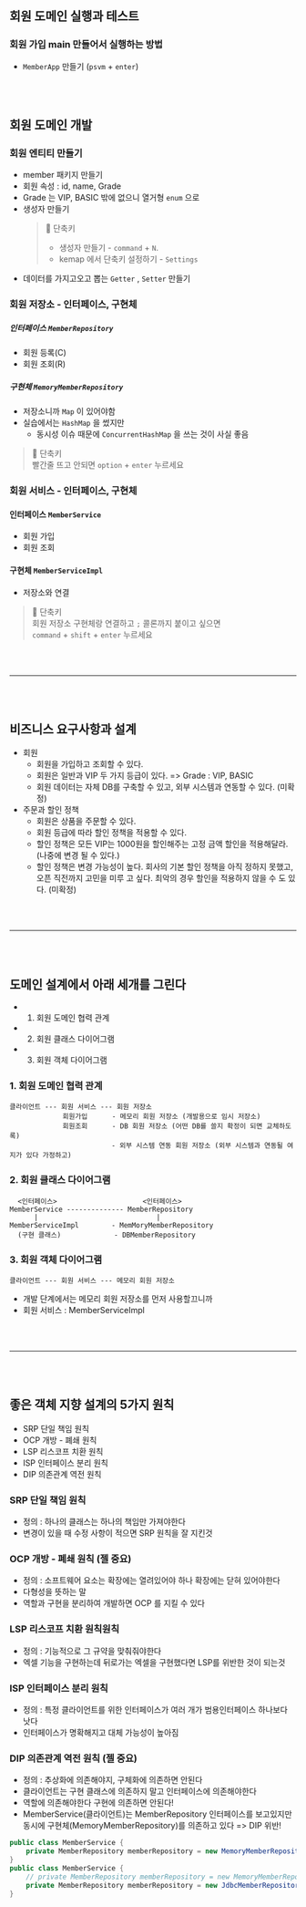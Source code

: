 

## 회원 도메인 실행과 테스트
### 회원 가입 main 만들어서 실행하는 방법
- `MemberApp` 만들기 (`psvm` + `enter`)



<br/>
<br/>

## 회원 도메인 개발
### 회원 엔티티 만들기
- member 패키지 만들기
- 회원 속성 : id, name, Grade
- Grade 는 VIP, BASIC 밖에 없으니 열거형 `enum` 으로
- 생성자 만들기
    > 🌮 단축키 
    > - 생성자 만들기 - `command` + `N`. 
    > - kemap 에서 단축키 설정하기 - `Settings`
- 데이터를 가지고오고 뽑는 `Getter` , `Setter` 만들기

### 회원 저장소 - 인터페이스, 구현체
##### 인터페이스 `MemberRepository`
- 회원 등록(C)
- 회원 조회(R)
##### 구현체 `MemoryMemberRepository`
- 저장소니까 `Map` 이 있어야함 
- 실습에서는 `HashMap` 을 썼지만 
  - 동시성 이슈 때문에 `ConcurrentHashMap` 을 쓰는 것이 사실 좋음
> 🌮 단축키   
> 빨간줄 뜨고 안되면 `option` + `enter` 누르세요


### 회원 서비스 - 인터페이스, 구현체
#### 인터페이스 `MemberService`
- 회원 가입
- 회원 조회
#### 구현체 `MemberServiceImpl`
- 저장소와 연결
> 🌮 단축키  
> 회원 저장소 구현체랑 연결하고  `;` 콜론까지 붙이고 싶으면  
> `command` + `shift` + `enter` 누르세요


<br/>
<br/>

***

<br/>
<br/>

## 비즈니스 요구사항과 설계
- 회원
    - 회원을 가입하고 조회할 수 있다.
    - 회원은 일반과 VIP 두 가지 등급이 있다. 
        => Grade : VIP, BASIC
    - 회원 데이터는 자체 DB를 구축할 수 있고, 외부 시스템과 연동할 수 있다. (미확정)
- 주문과 할인 정책  
  - 회원은 상품을 주문할 수 있다.
  - 회원 등급에 따라 할인 정책을 적용할 수 있다.
  - 할인 정책은 모든 VIP는 1000원을 할인해주는 고정 금액 할인을 적용해달라. (나중에 변경 될 수 있다.) 
  - 할인 정책은 변경 가능성이 높다. 회사의 기본 할인 정책을 아직 정하지 못했고, 오픈 직전까지 고민을 미루 고 싶다. 최악의 경우 할인을 적용하지 않을 수 도 있다. (미확정)

<br/>
<br/>

***

<br/>
<br/>

## 도메인 설계에서 아래 세개를 그린다
- 1. 회원 도메인 협력 관계
- 2. 회원 클래스 다이어그램
- 3. 회원 객체 다이어그램

### 1. 회원 도메인 협력 관계
```
클라이언트 --- 회원 서비스 --- 회원 저장소
             회원가입      - 메모리 회원 저장소 (개발용으로 임시 저장소)
             회원조회      - DB 회원 저장소 (어떤 DB를 쓸지 확정이 되면 교체하도록)
                         - 외부 시스템 연동 회원 저장소 (외부 시스템과 연동될 여지가 있다 가정하고)
```

### 2. 회원 클래스 다이어그램
```
  <인터페이스>                     <인터페이스>
MemberService -------------- MemberRepository
      |                             |
MemberServiceImpl        - MemMoryMemberRepository
  (구현 클래스)             - DBMemberRepository

```
### 3. 회원 객체 다이어그램
```
클라이언트 --- 회원 서비스 --- 메모리 회원 저장소
```
- 개발 단계에서는 메모리 회원 저장소를 먼저 사용할끄니까
- 회원 서비스 : MemberServiceImpl

<br/>
<br/>

***

<br/>
<br/>

## 좋은 객체 지향 설계의 5가지 원칙
- SRP 단일 책임 원칙
- OCP 개방 - 폐쇄 원칙
- LSP 리스코프 치환 원칙
- ISP 인터페이스 분리 원칙
- DIP 의존관계 역전 원칙

### SRP 단일 책임 원칙
- 정의 : 하나의 클래스는 하나의 책임만 가져야한다
- 변경이 있을 때 수정 사항이 적으면 SRP 원칙을 잘 지킨것


### OCP 개방 - 폐쇄 원칙 (젤 중요)
- 정의 : 소프트웨어 요소는 확장에는 열려있어야 하나 확장에는 닫혀 있어야한다
- 다형성을 뜻하는 말
- 역할과 구현을 분리하여 개발하면 OCP 를 지킬 수 있다

### LSP 리스코프 치환 원칙원칙
- 정의 : 기능적으로 그 규약을 맞춰줘야한다
- 엑셀 기능을 구현하는데 뒤로가는 엑셀을 구현했다면 LSP를 위반한 것이 되는것

### ISP 인터페이스 분리 원칙
- 정의 : 특정 클라이언트를 위한 인터페이스가 여러 개가 범용인터페이스 하나보다 낫다
- 인터페이스가 명확해지고 대체 가능성이 높아짐

### DIP 의존관계 역전 원칙 (젤 중요)
- 정의 : 추상화에 의존해야지, 구체화에 의존하면 안된다
- 클라이언트는 구현 클래스에 의존하지 말고 인터페이스에 의존해야한다
- 역할에 의존해야한다 구현에 의존하면 안된다!
- MemberService(클라이언트)는 MemberRepository 인터페이스를 보고있지만 동시에 구현체(MemoryMemberRepository)를 의존하고 있다 => DIP 위반! 
```java
public class MemberService {
    private MemberRepository memberRepository = new MemoryMemberRepository();
}
public class MemberService {
    // private MemberRepository memberRepository = new MemoryMemberRepository();
    private MemberRepository memberRepository = new JdbcMemberRepository();
}

```
